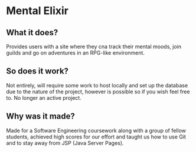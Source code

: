 # Mental Elixir

## What it does?
Provides users with a site where they cna track their mental moods, join guilds and go on adventures in an RPG-like environment.

## So does it work?
Not entirely, will require some work to host locally and set up the database due to the nature of the project, however is possible so if you wish feel free to. No longer an active project.

## Why was it made?
Made for a Software Engineering coursework along with a group of fellow students, achieved high scores for our effort and taught us how to use Git and to stay away from JSP (Java Server Pages).
